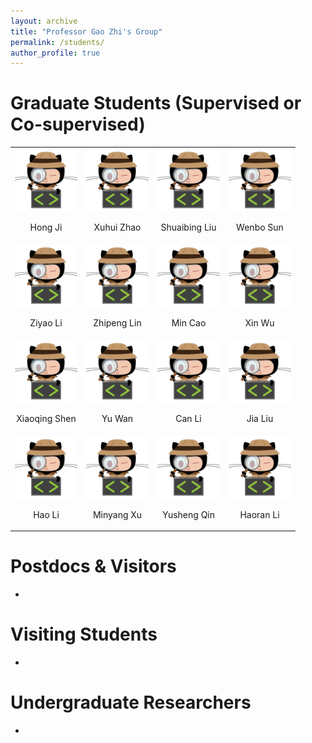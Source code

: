 ```yaml
---
layout: archive
title: "Professor Gao Zhi's Group"
permalink: /students/
author_profile: true
---
```


# Graduate Students (Supervised or Co-supervised)

<table cellspacing="0"   cellpadding="0"   border="0">
    <tr>
        <td ><center><a link="https://gaozhinuswhu.com/students/hongji"><img src="..\images\students\default.jpg" width="100" ><p>Hong Ji</p></a></center></td>
        <td ><center><img src="../images/students/default.jpg" width="100" ><p><a link="https://gaozhinuswhu.com/students/xuhuizhao">Xuhui Zhao</a></p></center></td>
        <td ><center><img src="../images/students/default.jpg" width="100" ><p><a link="https://gaozhinuswhu.com/students/shuaibingliu">Shuaibing Liu</a></p></center></td>
        <td ><center><img src="../images/students/default.jpg" width="100" ><p><a link="https://gaozhinuswhu.com/students/wenbosun">Wenbo Sun</a></p></center></td>
    </tr>
    <tr>
        <td ><center><img src="../images/students/default.jpg" width="100" ><p><a link="https://gaozhinuswhu.com/students/ziyaoli">Ziyao Li</a></p></center></td>
        <td ><center><img src="../images/students/default.jpg" width="100" ><p><a link="https://gaozhinuswhu.com/students/zhipenglin">Zhipeng Lin</a></p></center></td>
        <td ><center><img src="../images/students/default.jpg" width="100" ><p><a link="https://gaozhinuswhu.com/students/mincao">Min Cao</a></p></center></td>
        <td ><center><img src="../images/students/default.jpg" width="100" ><p><a link="https://gaozhinuswhu.com/students/xinwu">Xin Wu</a></p></center></td>
    </tr>
    <tr>
        <td ><center><img src="../images/students/default.jpg" width="100" ><p><a link="https://gaozhinuswhu.com/students/xiaoqingshen">Xiaoqing Shen</a></p></center></td>
        <td ><center><img src="../images/students/default.jpg" width="100" ><p><a link="https://gaozhinuswhu.com/students/yuwan">Yu Wan</a></p></center></td>
        <td ><center><img src="../images/students/default.jpg" width="100" ><p><a link="https://gaozhinuswhu.com/students/canli">Can Li</a></p></center></td>
        <td ><center><img src="../images/students/default.jpg" width="100" ><p><a link="https://gaozhinuswhu.com/students/jialiu">Jia Liu</a></p></center></td>
    </tr>
    <tr>
        <td ><center><img src="../images/students/default.jpg" width="100" ><p><a link="https://gaozhinuswhu.com/students/haoli">Hao Li</a></p></center></td>
        <td ><center><img src="../images/students/default.jpg" width="100" ><p><a link="https://gaozhinuswhu.com/students/minyangxu">Minyang Xu</a></p></center></td>
        <td ><center><img src="../images/students/default.jpg" width="100" ><p><a link="https://gaozhinuswhu.com/students/yushengqin">Yusheng Qin</a></p></center></td>
        <td ><center><img src="../images/students/default.jpg" width="100" ><p><a link="https://gaozhinuswhu.com/students/haoranli">Haoran Li</a></p></center></td>
    </tr>
</table>
<!-- 
[Hong Ji](https://gaozhinuswhu.com/students/hongji)
[Xuhui Zhao](https://gaozhinuswhu.com/students/xuhuizhao)
[Shuaibing Liu](https://gaozhinuswhu.com/students/shuaibingliu)
[Wenbo Sun](https://gaozhinuswhu.com/students/wenbosun)
[Ziyao Li](https://gaozhinuswhu.com/students/ziyaoli)
[Zhipeng Lin](https://gaozhinuswhu.com/students/zhipenglin)
[Min Cao](https://gaozhinuswhu.com/students/mincao)
[Xin Wu](https://gaozhinuswhu.com/students/xinwu)
[Xiaoqing Shen](https://gaozhinuswhu.com/students/xiaoqingshen)
[Can Li](https://gaozhinuswhu.com/students/canli)
[Yu Wan](https://gaozhinuswhu.com/students/yuwan)
[Jia Liu](https://gaozhinuswhu.com/students/jialiu)
[Minyang Xu](https://gaozhinuswhu.com/students/minyangxu)
[Hao Li](https://gaozhinuswhu.com/students/haoli)
[Yusheng Qin](https://gaozhinuswhu.com/students/yushengqin) -->

# Postdocs & Visitors
-

# Visiting Students
-

# Undergraduate Researchers
-

